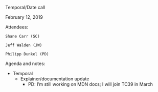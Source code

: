 Temporal/Date call

February 12, 2019

Attendees:

	Shane Carr (SC)

	Jeff Walden (JW)

	Philipp Dunkel (PD)

Agenda and notes:

* Temporal
    * Explainer/documentation update
        * PD: I’m still working on MDN docs; I will join TC39 in March

